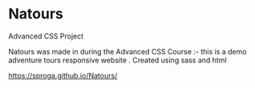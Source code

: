 # Natours
Advanced CSS Project


Natours was made in during the Advanced CSS Course :- this is a demo adventure tours responsive website .
Created using sass and html

https://sproga.github.io/Natours/
